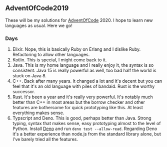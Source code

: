 ## AdventOfCode2019

These will be my solutions for [AdventOfCode](https://adventofcode.com/) 2020. I hope to learn new languages as usual. Here we go!

### Days

1. Elixir. Nope, this is basically Ruby on Erlang and I dislike Ruby. Refactoring to allow other languages.
2. Kotlin. This is special, I might come back to it.
3. Java. This is my home language and I really enjoy it, the syntax is so consistent. Java 15 is really powerful as well, too bad half the world is stuck on Java 8.
4. C++. Back after many years. It changed a lot and it's decent but you can feel that it's an old language with piles of bandaid. Rust is the worthy successor.
5. Rust. It's been a year and it's really very powerful. It's notably much better than C++ in most areas but the borrow checker and other features are bothersome for quick prototyping like this. At least everything makes sense.
6. Typscript and Deno. This is good, perhaps better than Java. Strong typing, syntax that makes sense, easy prototyping almost to the level of Python. Install [Deno](https://deno.land/manual@v1.5.4/getting_started/installation) and run `deno test --allow-read`. Regarding Deno it's a better experience than node.js from the standard library alone, but I've barely tried all the features.
